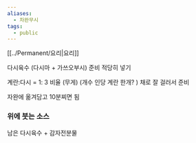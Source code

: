 ```yaml
---
aliases:
  - 차완무시
tags:
  - public
---
```

[[../Permanent/요리|요리]]

다시육수 (다시마 + 가쓰오부시) 준비
적당히 넣기

계란:다시 = 1: 3 비율 (무게)
(개수 인당 계란 한개? )
채로 잘 걸러서 준비

자완에 옮겨담고 10분찌면 됨


### 위에 붓는 소스

남은 다시육수 + 감자전분물 